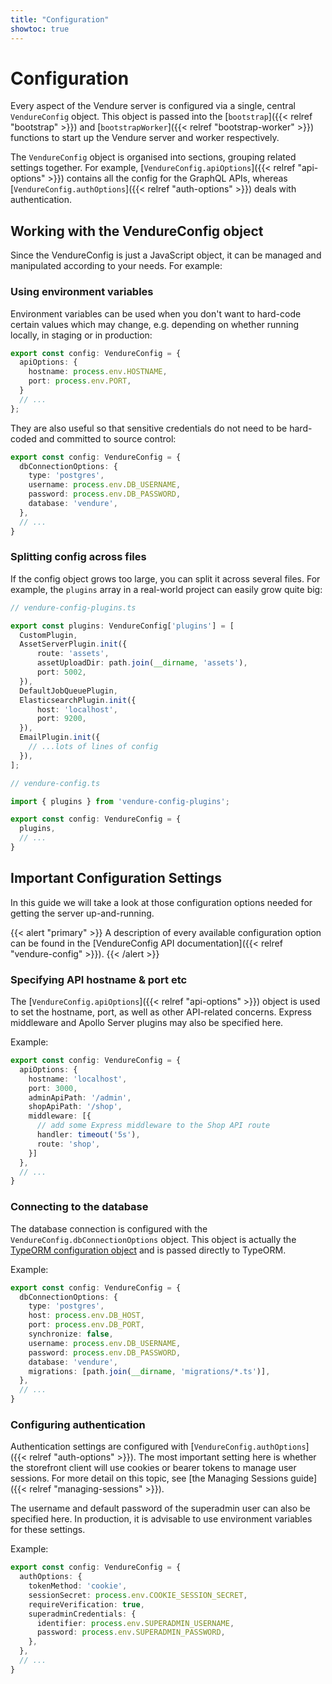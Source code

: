 ```yaml
---
title: "Configuration"
showtoc: true
---
```


# Configuration

Every aspect of the Vendure server is configured via a single, central `VendureConfig` object. This object is passed into the [`bootstrap`]({{< relref "bootstrap" >}}) and [`bootstrapWorker`]({{< relref "bootstrap-worker" >}}) functions to start up the Vendure server and worker respectively.

The `VendureConfig` object is organised into sections, grouping related settings together. For example, [`VendureConfig.apiOptions`]({{< relref "api-options" >}}) contains all the config for the GraphQL APIs, whereas [`VendureConfig.authOptions`]({{< relref "auth-options" >}}) deals with authentication.

## Working with the VendureConfig object

Since the VendureConfig is just a JavaScript object, it can be managed and manipulated according to your needs. For example:

### Using environment variables

Environment variables can be used when you don't want to hard-code certain values which may change, e.g. depending on whether running locally, in staging or in production:

```TypeScript
export const config: VendureConfig = {
  apiOptions: {
    hostname: process.env.HOSTNAME,
    port: process.env.PORT,
  }
  // ...
};
```

They are also useful so that sensitive credentials do not need to be hard-coded and committed to source control:

```TypeScript
export const config: VendureConfig = {
  dbConnectionOptions: {
    type: 'postgres',
    username: process.env.DB_USERNAME,
    password: process.env.DB_PASSWORD,
    database: 'vendure',
  },
  // ...
}
```

### Splitting config across files

If the config object grows too large, you can split it across several files. For example, the `plugins` array in a real-world project can easily grow quite big:

```TypeScript
// vendure-config-plugins.ts

export const plugins: VendureConfig['plugins'] = [
  CustomPlugin,
  AssetServerPlugin.init({
      route: 'assets',
      assetUploadDir: path.join(__dirname, 'assets'),
      port: 5002,
  }),
  DefaultJobQueuePlugin,
  ElasticsearchPlugin.init({
      host: 'localhost',
      port: 9200,
  }),
  EmailPlugin.init({
    // ...lots of lines of config
  }),
];
```

```TypeScript
// vendure-config.ts

import { plugins } from 'vendure-config-plugins';

export const config: VendureConfig = {
  plugins,
  // ...
}
```

## Important Configuration Settings

In this guide we will take a look at those configuration options needed for getting the server up-and-running.

{{< alert "primary" >}}
A description of every available configuration option can be found in the [VendureConfig API documentation]({{< relref "vendure-config" >}}).
{{< /alert >}}

### Specifying API hostname & port etc

The [`VendureConfig.apiOptions`]({{< relref "api-options" >}}) object is used to set the hostname, port, as well as other API-related concerns. Express middleware and Apollo Server plugins may also be specified here.

Example:

```TypeScript
export const config: VendureConfig = {
  apiOptions: {
    hostname: 'localhost',
    port: 3000,
    adminApiPath: '/admin',
    shopApiPath: '/shop',
    middleware: [{
      // add some Express middleware to the Shop API route
      handler: timeout('5s'),
      route: 'shop',
    }]
  },
  // ...
}
```

### Connecting to the database

The database connection is configured with the `VendureConfig.dbConnectionOptions` object. This object is actually the [TypeORM configuration object](https://typeorm.io/#/connection-options) and is passed directly to TypeORM.

Example:

```TypeScript
export const config: VendureConfig = {
  dbConnectionOptions: {
    type: 'postgres',
    host: process.env.DB_HOST,
    port: process.env.DB_PORT,
    synchronize: false,
    username: process.env.DB_USERNAME,
    password: process.env.DB_PASSWORD,
    database: 'vendure',
    migrations: [path.join(__dirname, 'migrations/*.ts')],
  },
  // ...
}
```

### Configuring authentication

Authentication settings are configured with [`VendureConfig.authOptions`]({{< relref "auth-options" >}}). The most important setting here is whether the storefront client will use cookies or bearer tokens to manage user sessions. For more detail on this topic, see [the Managing Sessions guide]({{< relref "managing-sessions" >}}).

The username and default password of the superadmin user can also be specified here. In production, it is advisable to use environment variables for these settings.

Example:

```TypeScript
export const config: VendureConfig = {
  authOptions: {
    tokenMethod: 'cookie',
    sessionSecret: process.env.COOKIE_SESSION_SECRET,
    requireVerification: true,
    superadminCredentials: {
      identifier: process.env.SUPERADMIN_USERNAME,
      password: process.env.SUPERADMIN_PASSWORD,
    },
  },
  // ...
}
```
